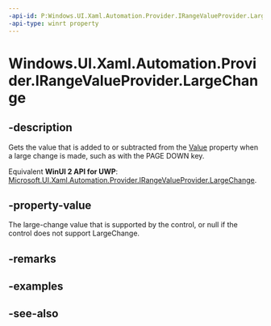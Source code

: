 ```yaml
---
-api-id: P:Windows.UI.Xaml.Automation.Provider.IRangeValueProvider.LargeChange
-api-type: winrt property
---
```


<!-- Property syntax
public double LargeChange { get; }
-->

# Windows.UI.Xaml.Automation.Provider.IRangeValueProvider.LargeChange

## -description
Gets the value that is added to or subtracted from the [Value](irangevalueprovider_value.md) property when a large change is made, such as with the PAGE DOWN key.

Equivalent **WinUI 2 API for UWP**: [Microsoft.UI.Xaml.Automation.Provider.IRangeValueProvider.LargeChange](/windows/winui/api/microsoft.ui.xaml.automation.provider.irangevalueprovider.largechange).

## -property-value
The large-change value that is supported by the control, or null if the control does not support LargeChange.

## -remarks

## -examples

## -see-also
